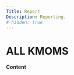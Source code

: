 ```yaml
---
Title: Report
Description: Reporting.
# hidden: true
---
```




ALL KMOMS
==================
<b>Content</b>
